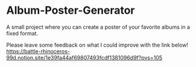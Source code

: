 # Album-Poster-Generator
A small project where you can create a poster of your favorite albums in a fixed format.

Please leave some feedback on what I could improve with the link below! 
https://battle-rhinoceros-99d.notion.site/1e39fa44af69807493fcdf1381096d9f?pvs=105